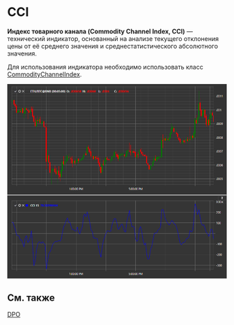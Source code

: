# CCI

**Индекс товарного канала (Commodity Channel Index, CCI)** — технический индикатор, основанный на анализе текущего отклонения цены от её среднего значения и среднестатистического абсолютного значения. 

Для использования индикатора необходимо использовать класс [CommodityChannelIndex](../api/StockSharp.Algo.Indicators.CommodityChannelIndex.html). 

![IndicatorCommodityChannelIndex](../images/IndicatorCommodityChannelIndex.png)

## См. также

[DPO](IndicatorDetrendedPriceOscillator.md)

